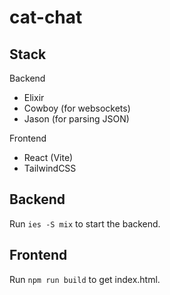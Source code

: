 # cat-chat

## Stack
Backend
- Elixir
- Cowboy (for websockets)
- Jason (for parsing JSON)

Frontend
- React (Vite)
- TailwindCSS

## Backend

Run ```ies -S mix``` to start the backend.

## Frontend

Run ```npm run build``` to get index.html.